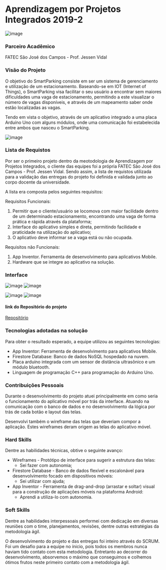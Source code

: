 # Aprendizagem por Projetos Integrados 2019-2

![image](https://user-images.githubusercontent.com/56441534/133120210-1783a904-faae-450b-ab2f-208d5c2495b0.png)

### Parceiro Acadêmico
FATEC São José dos Campos - Prof. Jessen Vidal

### Visão do Projeto

O objetivo do SmartParking consiste em ser um sistema de gerenciamento e utilização de um estacionamento. Baseando-se em IOT (Internet of Things), o SmartParking visa facilitar o seu usuário a encontrar sem maiores dificuldades uma vaga de estacionamento, permitindo a este visualizar o número de vagas disponíveis, e através de um mapeamento saber onde estão localizadas as vagas. 

Tendo em vista o objetivo, através de um aplicativo integrado a uma placa Arduíno Uno com alguns módulos, onde uma comunicação foi estabelecida entre ambos que nasceu o SmartParking.

![image](https://user-images.githubusercontent.com/56441534/137733966-4e08c958-08c3-49b2-b0b7-8b9db1e53598.png)

### Lista de Requistos 
Por ser o primeiro projeto dentro da meotodologia de Aprendizagem por Projetos Integrados, o cliente das equipes foi a própria FATEC São José dos Campos - Prof. Jessen Vidal. Sendo assim, a lista de requistos utilizada para a validação das entregas do projeto foi definida e validada junto ao corpo docente da universidade. 

A lista era composta pelos seguintes requisitos:

Requisitos Funcionais:
1. Permitir que o cliente/usuário se locomova com maior facilidade dentro de um determinado estacionamento, encontrando uma vaga de forma prática e rápida através da plataforma;
2. Interface do aplicativo simples e direta, permitindo facilidade e praticidade na utilização do aplicativo;
3. O aplicativo deve informar se a vaga está ou não ocupada.

Requisitos não Funcionais:
1. App Inventor. Ferramenta de desenvolvimento para aplicativos Mobile.
2. Hardware que se integre ao aplicativo na solução.

### Interface
![image](https://user-images.githubusercontent.com/56441534/133121642-ee3aefe7-40a0-412e-b86f-69d03763a563.png) 
![image](https://user-images.githubusercontent.com/56441534/133121839-01c3caed-2f77-4444-849e-29a3fa271e88.png)

![image](https://user-images.githubusercontent.com/56441534/133121925-5e263e13-60ce-4941-a108-5c2f19843d4a.png)
![image](https://user-images.githubusercontent.com/56441534/133122169-ea65fa78-9cea-472b-bce1-6a3fd960199f.png)

#### link do Repositório do projeto
[Repositório](https://github.com/LeonardoMessias98/Smartparking)


### Tecnologias adotadas na solução
Para obter o resultado esperado, a equipe utilizou as seguintes tecnologias:

- App Inventor: Ferramenta de desenvolvimento para aplicativos Mobile.
- Firestore Database: Banco de dados NoSQL hospedado na nuvem.
- Placa arduíno integrada com um sensor de distância ultrasônico e um módulo bluetooth.
- Linguagem de programação C++ para programação do Arduino Uno.

### Contribuições Pessoais
Durante o desenvolvimento do projeto atuei principalmente em como seria o funcionamento do aplicativo móvel por trás da interface. Atuando na comunicação com o banco de dados e no desenvolvimento da lógica por trás de cada botão e layout das telas.

Desenvolvi também o wireframe das telas que deveriam compor a aplicação. Estes wireframes deram origem as telas do aplicativo móvel.

### Hard Skills
Dentre as habilidades técnicas, obtive o seguinte avanço:
- Wireframes - Protótipo de interface para sugerir a estrutura das telas: 
    - Sei fazer com autonomia;
- Firestore Database - Banco de dados flexível e escalonável para desenvolvimento focado em dispositivos móveis: 
    - Sei utilizar com ajuda;
- App Inventor - Ferramenta de drag-and-drop (arrastar e soltar) visual para a construção de aplicações móveis na plataforma Android: 
    - Aprendi a utiliza-lo com autonomia.

### Soft Skills
Dentre as habilidades interpessoais performei com dedicação em diversas reuniões com o time, planejamentos, revisões, dentre outras estratégias da metodologia ágil.

O desenvolvimento do projeto e das entregas foi inteiro através do SCRUM. Foi um desafio para a equipe no ínicio, pois todos os membros nunca haviam tido contato com esta metodologia. Entretanto ao decorrer do desenvolvimento, absorvemos o máximo que conseguimos e colhemos ótimos frutos neste primeiro contato com a metodologia ágil. 